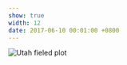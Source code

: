 ```yaml
---
show: true
width: 12
date: 2017-06-10 00:01:00 +0800
---
```

<div>
<img data-src="{{ 'assets/images/photos/IMG_7600_stitch.jpg' | relative_url }}" class="lazy w-100 rounded"  src="{{ '/assets/images/empty_300x200.png' | relative_url }}" data-toggle="tooltip" data-placement="top" title="Utah fieled plot">
 <!--  <div class="card-body">
    <p class="card-text">
      Banner text
    </p> 
  </div> -->
</div>
